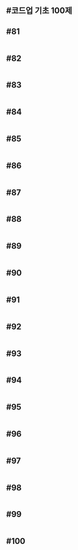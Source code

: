 #코드업 기초 100제
---


## #81
``` python

```

## #82
``` python

```

## #83
``` python

```

## #84
``` python

```

## #85
``` python

```

## #86
``` python

```

## #87
``` python

```

## #88
``` python

```

## #89
``` python

```

## #90
``` python

```

## #91
``` python

```

## #92
``` python

```

## #93
``` python

```

## #94
``` python

```

## #95
``` python

```

## #96
``` python

```

## #97
``` python

```

## #98
``` python

```

## #99
``` python

```

## #100
``` python

```